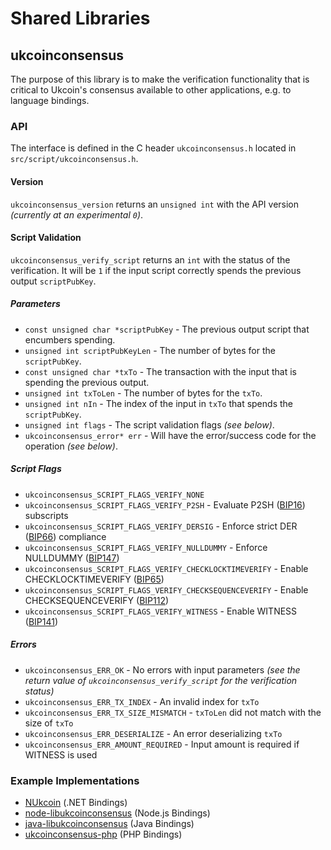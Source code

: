 Shared Libraries
================

## ukcoinconsensus

The purpose of this library is to make the verification functionality that is critical to Ukcoin's consensus available to other applications, e.g. to language bindings.

### API

The interface is defined in the C header `ukcoinconsensus.h` located in  `src/script/ukcoinconsensus.h`.

#### Version

`ukcoinconsensus_version` returns an `unsigned int` with the API version *(currently at an experimental `0`)*.

#### Script Validation

`ukcoinconsensus_verify_script` returns an `int` with the status of the verification. It will be `1` if the input script correctly spends the previous output `scriptPubKey`.

##### Parameters
- `const unsigned char *scriptPubKey` - The previous output script that encumbers spending.
- `unsigned int scriptPubKeyLen` - The number of bytes for the `scriptPubKey`.
- `const unsigned char *txTo` - The transaction with the input that is spending the previous output.
- `unsigned int txToLen` - The number of bytes for the `txTo`.
- `unsigned int nIn` - The index of the input in `txTo` that spends the `scriptPubKey`.
- `unsigned int flags` - The script validation flags *(see below)*.
- `ukcoinconsensus_error* err` - Will have the error/success code for the operation *(see below)*.

##### Script Flags
- `ukcoinconsensus_SCRIPT_FLAGS_VERIFY_NONE`
- `ukcoinconsensus_SCRIPT_FLAGS_VERIFY_P2SH` - Evaluate P2SH ([BIP16](https://github.com/ukcoin/bips/blob/master/bip-0016.mediawiki)) subscripts
- `ukcoinconsensus_SCRIPT_FLAGS_VERIFY_DERSIG` - Enforce strict DER ([BIP66](https://github.com/ukcoin/bips/blob/master/bip-0066.mediawiki)) compliance
- `ukcoinconsensus_SCRIPT_FLAGS_VERIFY_NULLDUMMY` - Enforce NULLDUMMY ([BIP147](https://github.com/ukcoin/bips/blob/master/bip-0147.mediawiki))
- `ukcoinconsensus_SCRIPT_FLAGS_VERIFY_CHECKLOCKTIMEVERIFY` - Enable CHECKLOCKTIMEVERIFY ([BIP65](https://github.com/ukcoin/bips/blob/master/bip-0065.mediawiki))
- `ukcoinconsensus_SCRIPT_FLAGS_VERIFY_CHECKSEQUENCEVERIFY` - Enable CHECKSEQUENCEVERIFY ([BIP112](https://github.com/ukcoin/bips/blob/master/bip-0112.mediawiki))
- `ukcoinconsensus_SCRIPT_FLAGS_VERIFY_WITNESS` - Enable WITNESS ([BIP141](https://github.com/ukcoin/bips/blob/master/bip-0141.mediawiki))

##### Errors
- `ukcoinconsensus_ERR_OK` - No errors with input parameters *(see the return value of `ukcoinconsensus_verify_script` for the verification status)*
- `ukcoinconsensus_ERR_TX_INDEX` - An invalid index for `txTo`
- `ukcoinconsensus_ERR_TX_SIZE_MISMATCH` - `txToLen` did not match with the size of `txTo`
- `ukcoinconsensus_ERR_DESERIALIZE` - An error deserializing `txTo`
- `ukcoinconsensus_ERR_AMOUNT_REQUIRED` - Input amount is required if WITNESS is used

### Example Implementations
- [NUkcoin](https://github.com/NicolasDorier/NUkcoin/blob/master/NUkcoin/Script.cs#L814) (.NET Bindings)
- [node-libukcoinconsensus](https://github.com/bitpay/node-libukcoinconsensus) (Node.js Bindings)
- [java-libukcoinconsensus](https://github.com/dexX7/java-libukcoinconsensus) (Java Bindings)
- [ukcoinconsensus-php](https://github.com/Bit-Wasp/ukcoinconsensus-php) (PHP Bindings)
